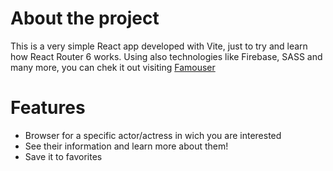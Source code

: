 # About the project

This is a very simple React app developed with Vite, just to try and learn how React Router 6 works. Using also technologies like Firebase, SASS and many more, you can chek it out visiting [Famouser](https://agustingorgni.github.io/famouser/)

# Features

- Browser for a specific actor/actress in wich you are interested
- See their information and learn more about them!
- Save it to favorites
